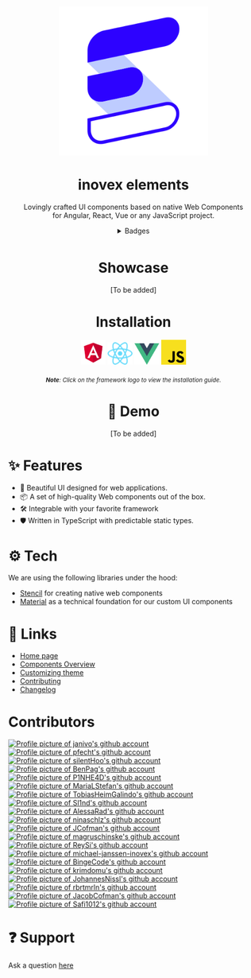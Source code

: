 <div align="center">
<p>
  <a href="https://elements.inovex.de/#/">
    <img width="300" src="packages/landingpage-new/public/heartbeat.svg">
  </a>
</p>

<h1>inovex elements</h1>


<p>Lovingly crafted UI components based on native Web Components <br>for Angular, React, Vue or any JavaScript project.</p>

<details>
<summary  align="center" style="margin-bottom:10px">Badges</summary>

![GitHub](https://img.shields.io/github/license/inovex/elements?style=plastic)
![GitHub commits since latest release (by date)](https://img.shields.io/github/commits-since/inovex/elements/latest/master?style=plastic)
![GitHub issues](https://img.shields.io/github/issues/inovex/elements?style=plastic)
![npm bundle size](https://img.shields.io/bundlephobia/min/@inovex.de/elements@8.0.0?style=plastic)
![Libraries.io dependency status for latest release](https://img.shields.io/librariesio/release/npm/@inovex.de/elements?style=plastic)
![GitHub package.json version](https://img.shields.io/github/package-json/v/inovex/elements?style=plastic)
![GitHub Repo stars](https://img.shields.io/github/stars/inovex/elements?style=social)
</details>

<h1> Showcase</h1>
<p>[To be added]</p>
<!-- TODO: Add inovex-elements image showcase -->



<h1 align="center">Installation</h1>

<div align="center">
  <a href="https://github.com/inovex/elements/blob/master/packages/storybook/src/stories/docs/framework-integration/angular-instructions.stories.mdx"><img width="50" src="packages/landingpage-new/public/angular.svg"></a>
  <a href="https://github.com/inovex/elements/blob/master/packages/storybook/src/stories/docs/framework-integration/react-instructions.stories.mdx"><img width="50" src="packages/landingpage-new/public/react.svg"></a>
  <a href="https://github.com/inovex/elements/blob/master/packages/storybook/src/stories/docs/framework-integration/vue-instructions.stories.mdx"><img width="50" src="packages/landingpage-new/public/vue.svg"></a>
  <a href="https://github.com/inovex/elements/blob/master/packages/storybook/src/stories/docs/framework-integration/javascript-instructions.stories.mdx"><img width="50" src="packages/landingpage-new/public/javascript.svg"></a>
</div>


 <sub>***Note**: Click on the framework logo to view the installation guide.*</sub>

# 🚀 Demo
<!-- TODO: Add a demo -->
[To be added]

</div>

# ✨ Features
  
  - 🌈 Beautiful UI designed for web applications.
  - 📦 A set of high-quality Web components out of the box.
  - 🛠️ Integrable with your favorite framework
  - 🛡 Written in TypeScript with predictable static types.

# ⚙️ Tech
We are using the following libraries under the hood:
- [Stencil](https://github.com/ionic-team/stencil) for creating native web components
- [Material](https://github.com/material-components/material-components-web) as a technical foundation for our custom UI components


# 🔗 Links

- [Home page](https://elements.inovex.de/#/)
- [Components Overview](https://elements.inovex.de/version/v8.0.0/?path=/docs/docs-welcome--page)
- [Customizing theme]()
- [Contributing](https://elements.inovex.de/version/v8.0.0/?path=/docs/docs-contributing-quick-start--page)
- [Changelog](https://elements.inovex.de/version/v8.0.0/?path=/docs/docs-changelog--page)

# Contributors
 <a href="https://github.com/janivo"><img src="https://avatars.githubusercontent.com/u/22963121?s=120&v=4" alt="Profile picture of janivo's github account" width="60px"></a>
<a href="https://github.com/pfecht"><img src="https://avatars.githubusercontent.com/u/26819398?s=120&v=4" alt="Profile picture of pfecht's github account" width="60px"></a>
<a href="https://github.com/silentHoo"><img src="https://avatars.githubusercontent.com/u/1610894?s=120&v=4" alt="Profile picture of silentHoo's github account" width="60px"></a>
<a href="https://github.com/BenPag"><img src="https://avatars.githubusercontent.com/u/23154336?s=120&v=4" alt="Profile picture of BenPag's github account" width="60px"></a>
<a href="https://github.com/P1NHE4D"><img src="https://avatars.githubusercontent.com/u/44554211?s=120&v=4" alt="Profile picture of P1NHE4D's github account" width="60px"></a>
<a href="https://github.com/MariaLStefan"><img src="https://avatars.githubusercontent.com/u/103122411?s=120&v=4" alt="Profile picture of MariaLStefan's github account" width="60px"></a>
<a href="https://github.com/TobiasHeimGalindo"><img src="https://avatars.githubusercontent.com/u/81302108?s=120&v=4" alt="Profile picture of TobiasHeimGalindo's github account" width="60px"></a>
<a href="https://github.com/Sl1nd"><img src="https://avatars.githubusercontent.com/u/12165722?s=120&v=4" alt="Profile picture of Sl1nd's github account" width="60px"></a>
<a href="https://github.com/AlessaRad"><img src="https://avatars.githubusercontent.com/u/76041234?s=120&v=4" alt="Profile picture of AlessaRad's github account" width="60px"></a>
<a href="https://github.com/ninaschlz"><img src="https://avatars.githubusercontent.com/u/93990641?s=120&v=4" alt="Profile picture of ninaschlz's github account" width="60px"></a>
<a href="https://github.com/JCofman"><img src="https://avatars.githubusercontent.com/u/2118956?s=120&v=4" alt="Profile picture of JCofman's github account" width="60px"></a>
<a href="https://github.com/magruschinske"><img src="https://avatars.githubusercontent.com/u/2526728?s=120&v=4" alt="Profile picture of magruschinske's github account" width="60px"></a>
<a href="https://github.com/ReySi"><img src="https://avatars.githubusercontent.com/u/17897870?s=120&v=4" alt="Profile picture of ReySi's github account" width="60px"></a>
<a href="https://github.com/michael-janssen-inovex"><img src="https://avatars.githubusercontent.com/u/110045164?s=120&v=4" alt="Profile picture of michael-janssen-inovex's github account" width="60px"></a>
<a href="https://github.com/BingeCode"><img src="https://avatars.githubusercontent.com/u/48513535?s=120&v=4" alt="Profile picture of BingeCode's github account" width="60px"></a>
<a href="https://github.com/krimdomu"><img src="https://avatars.githubusercontent.com/u/388436?s=120&v=4" alt="Profile picture of krimdomu's github account" width="60px"></a>
<a href="https://github.com/JohannesNissl"><img src="https://avatars.githubusercontent.com/u/93182203?s=120&v=4" alt="Profile picture of JohannesNissl's github account" width="60px"></a>
<a href="https://github.com/rbrtmrln"><img src="https://avatars.githubusercontent.com/u/21999136?s=120&v=4" alt="Profile picture of rbrtmrln's github account" width="60px"></a>
<a href="https://github.com/JacobCofman"><img src="https://avatars.githubusercontent.com/u/47525997?s=120&v=4" alt="Profile picture of JacobCofman's github account" width="60px"></a>
<a href="https://github.com/Safi1012"><img src="https://avatars.githubusercontent.com/u/3514796?s=120&v=4" alt="Profile picture of Safi1012's github account" width="60px"></a>

# ❓ Support

Ask a question [here](https://github.com/inovex/elements/issues)

